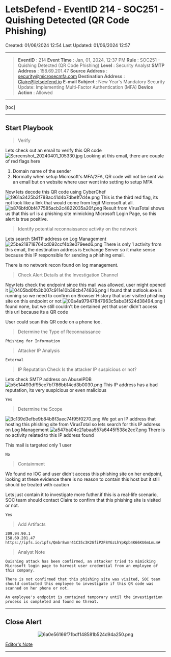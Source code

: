 # LetsDefend - EventID 214 - SOC251 - Quishing Detected (QR Code Phishing)
Created: 01/06/2024 12:54
Last Updated: 01/06/2024 12:57
***
>**EventID** : 214
**Event Time** : Jan, 01, 2024, 12:37 PM
**Rule** : SOC251 - Quishing Detected (QR Code Phishing)
**Level** : Security Analyst
**SMTP Address** : 158.69.201.47
**Source Address** : security@microsecmfa.com
**Destination Address** : Claire@letsdefend.io
**E-mail Subject** : New Year's Mandatory Security Update: Implementing Multi-Factor Authentication (MFA)
**Device Action** : Allowed
***
[toc]
***
## Start Playbook
>Verify

Lets check out an email to verify this QR code
![Screenshot_20240401_105330.jpg](/_resources/Screenshot_20240401_105330.jpg)
Looking at this email, there are couple of red flags here
1. Domain name of the sender 
2. Normally when setup Microsoft's MFA/2FA, QR code will not be sent via an email but on website where user went into setting to setup MFA 

Now lets decode this QR code using CyberChef
![1961a3425b3f788ac41d4b7dbe1f7d4e.png](/_resources/1961a3425b3f788ac41d4b7dbe1f7d4e.png)
This is the third red flag, its not look like a link that would come from legit Microsoft at all.
![b876bfd0bf477585acb2c4822035a20f.png](/_resources/b876bfd0bf477585acb2c4822035a20f.png)
Result from VirusTotal shows us that this url is a phishing site mimicking Microsoft Login Page, so this alert is true positive.

>Identify potential reconnaissance activity on the network

Lets search SMTP address on Log Management
![25be218718764cd092ccf4b3e079eed6.png](/_resources/25be218718764cd092ccf4b3e079eed6.png)
There is only 1 activity from this email, the destination address is Exchange Server so it make sense because this IP responsible for sending a phishing email. 

There is no network recon found on log management.

>Check Alert Details at the Investigation Channel

Now lets check the endpoint since this mail was allowed, user might opened it
![0405bd0fb3b007c911e10b38cb474836.png](/_resources/0405bd0fb3b007c911e10b38cb474836.png)
I found that outlook.exe is running so we need to confirm on Browser History that user visited phishing site on this endpoint or not
![00a4a97947847963c5abe3f524d38494.png](/_resources/00a4a97947847963c5abe3f524d38494.png)
I found none, but we still couldn't be certained yet that user didn't access this url because its a QR code

User could scan this QR code on a phone too.

>Determine the Type of Reconnaissance
```
Phishing for Information
```

>Attacker IP Analysis
```
External
```

>IP Reputation Check
Is the attacker IP suspicious or not?

Lets check SMTP address on AbuseIPDB
![b5e14493df95ce7bf786bb14cd3b0030.png](/_resources/b5e14493df95ce7bf786bb14cd3b0030.png)
This IP address has a bad reputation, its very suspicious or even malicious
```
Yes
```

>Determine the Scope

![3c139d3efbe9b84b8f3aec74f95f0270.png](/_resources/3c139d3efbe9b84b8f3aec74f95f0270.png)
We got an IP address that hosting this phishing site from VirusTotal so lets search for this IP address on Log Management
![a547ba04c21abaa557a6445f538e2ec7.png](/_resources/a547ba04c21abaa557a6445f538e2ec7.png)
There is no activity related to this IP address found 

This mail is targeted only 1 user 
```
No
```

>Containment

We found no IOC and user didn't access this phishing site on her endpoint, looking at these evidence there is no reason to contain this host but it still should be treated with caution 

Lets just contain it to investigate more futher.if this is a real-life scenario, SOC team should contact Claire to confirm that this phishing site is visited or not. 
```
Yes
```

>Add Artifacts
```
209.94.90.1
158.69.201.47
https://ipfs.io/ipfs/Qmbr8wmr41C35c3K2GfiP2F8YGzLhYpKpb4K66KU6mLmL4#
```

>Analyst Note
```
Quishing attack has been confirmed, an attacker tried to mimicking Microsoft login page to harvest user credential from an employee of this company.

There is not confirmed that this phishing site was visited, SOC team should contacted this employee to investigate if this QR code was scanned on her phone or not.

An employee's endpoint is contained temporary until the investigation process is completed and found no threat.
```

***
## Close Alert
<div align=center>

![6a0e56166f71bdf148581b524d94a250.png](/_resources/6a0e56166f71bdf148581b524d94a250.png)
</div>

[Editor's Note](https://files-ld.s3.us-east-2.amazonaws.com/Alert-Reports/EventID_214+-+SOC251+-+Quishing+Detected+(QR+Code+Phishing).pdf)
***